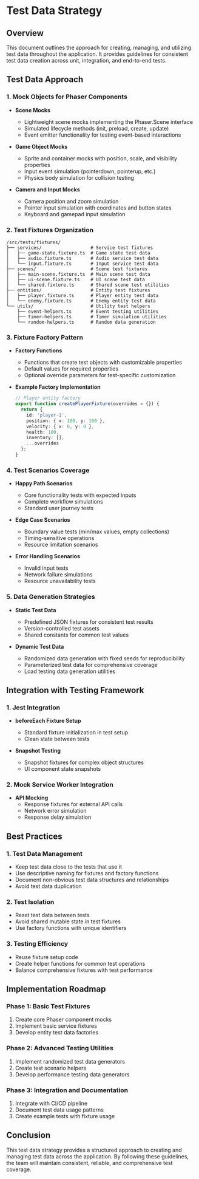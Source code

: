 # Test Data Strategy

## Overview
This document outlines the approach for creating, managing, and utilizing test data throughout the application. It provides guidelines for consistent test data creation across unit, integration, and end-to-end tests.

## Test Data Approach

### 1. Mock Objects for Phaser Components
- **Scene Mocks**
  - Lightweight scene mocks implementing the Phaser.Scene interface
  - Simulated lifecycle methods (init, preload, create, update)
  - Event emitter functionality for testing event-based interactions

- **Game Object Mocks**
  - Sprite and container mocks with position, scale, and visibility properties
  - Input event simulation (pointerdown, pointerup, etc.)
  - Physics body simulation for collision testing

- **Camera and Input Mocks**
  - Camera position and zoom simulation
  - Pointer input simulation with coordinates and button states
  - Keyboard and gamepad input simulation

### 2. Test Fixtures Organization

```
/src/tests/fixtures/
├── services/                  # Service test fixtures
│   ├── game-state.fixture.ts  # Game state test data
│   ├── audio.fixture.ts       # Audio service test data
│   └── input.fixture.ts       # Input service test data
├── scenes/                    # Scene test fixtures
│   ├── main-scene.fixture.ts  # Main scene test data
│   ├── ui-scene.fixture.ts    # UI scene test data
│   └── shared.fixture.ts      # Shared scene test utilities
├── entities/                  # Entity test fixtures
│   ├── player.fixture.ts      # Player entity test data
│   └── enemy.fixture.ts       # Enemy entity test data
└── utils/                     # Utility test helpers
    ├── event-helpers.ts       # Event testing utilities
    ├── timer-helpers.ts       # Timer simulation utilities
    └── random-helpers.ts      # Random data generation
```

### 3. Fixture Factory Pattern
- **Factory Functions**
  - Functions that create test objects with customizable properties
  - Default values for required properties
  - Optional override parameters for test-specific customization

- **Example Factory Implementation**
  ```typescript
  // Player entity factory
  export function createPlayerFixture(overrides = {}) {
    return {
      id: 'player-1',
      position: { x: 100, y: 100 },
      velocity: { x: 0, y: 0 },
      health: 100,
      inventory: [],
      ...overrides
    };
  }
  ```

### 4. Test Scenarios Coverage

- **Happy Path Scenarios**
  - Core functionality tests with expected inputs
  - Complete workflow simulations
  - Standard user journey tests

- **Edge Case Scenarios**
  - Boundary value tests (min/max values, empty collections)
  - Timing-sensitive operations
  - Resource limitation scenarios

- **Error Handling Scenarios**
  - Invalid input tests
  - Network failure simulations
  - Resource unavailability tests

### 5. Data Generation Strategies

- **Static Test Data**
  - Predefined JSON fixtures for consistent test results
  - Version-controlled test assets
  - Shared constants for common test values

- **Dynamic Test Data**
  - Randomized data generation with fixed seeds for reproducibility
  - Parameterized test data for comprehensive coverage
  - Load testing data generation utilities

## Integration with Testing Framework

### 1. Jest Integration
- **beforeEach Fixture Setup**
  - Standard fixture initialization in test setup
  - Clean state between tests

- **Snapshot Testing**
  - Snapshot fixtures for complex object structures
  - UI component state snapshots

### 2. Mock Service Worker Integration
- **API Mocking**
  - Response fixtures for external API calls
  - Network error simulation
  - Response delay simulation

## Best Practices

### 1. Test Data Management
- Keep test data close to the tests that use it
- Use descriptive naming for fixtures and factory functions
- Document non-obvious test data structures and relationships
- Avoid test data duplication

### 2. Test Isolation
- Reset test data between tests
- Avoid shared mutable state in test fixtures
- Use factory functions with unique identifiers

### 3. Testing Efficiency
- Reuse fixture setup code
- Create helper functions for common test operations
- Balance comprehensive fixtures with test performance

## Implementation Roadmap

### Phase 1: Basic Test Fixtures
1. Create core Phaser component mocks
2. Implement basic service fixtures
3. Develop entity test data factories

### Phase 2: Advanced Testing Utilities
1. Implement randomized test data generators
2. Create test scenario helpers
3. Develop performance testing data generators

### Phase 3: Integration and Documentation
1. Integrate with CI/CD pipeline
2. Document test data usage patterns
3. Create example tests with fixture usage

## Conclusion
This test data strategy provides a structured approach to creating and managing test data across the application. By following these guidelines, the team will maintain consistent, reliable, and comprehensive test coverage. 